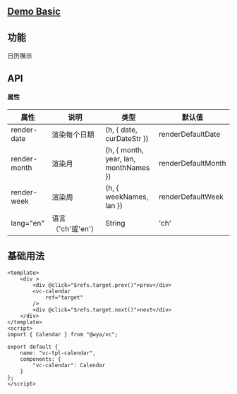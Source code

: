 ## [Demo Basic](https://wya-team.github.io/wya-vc/dist/web/calendar/basic.html)
## 功能
日历展示

## API

#### 属性

属性 | 说明 | 类型 | 默认值
---|---|---|---
render-date | 渲染每个日期 | (h, { date, curDateStr }) | renderDefaultDate
render-month | 渲染月 |  (h, { month, year, lan, monthNames }) | renderDefaultMonth
render-week | 渲染周 |  (h, { weekNames, lan }) | renderDefaultWeek
lang="en" | 语言（'ch'或'en'）| String | 'ch'

## 基础用法

```vue
<template>
	<div >
		<div @click="$refs.target.prev()">prev</div>
		<vc-calendar
			ref="target"
		/>
		<div @click="$refs.target.next()">next</div>
	</div>
</template>
<script>
import { Calendar } from "@wya/vc";

export default {
	name: "vc-tpl-calendar",
	components: {
		"vc-calendar": Calendar
	}
};
</script>
```
